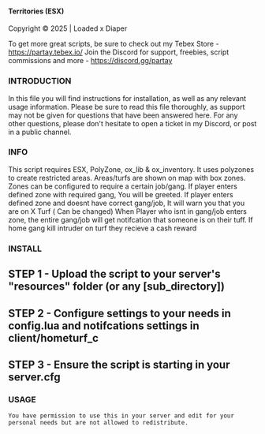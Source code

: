 #### Territories (ESX) ####
Copyright © 2025 | Loaded x Diaper


To get more great scripts, be sure to check out my Tebex Store - https://partay.tebex.io/
Join the Discord for support, freebies, script commissions and more - https://discord.gg/partay

### INTRODUCTION ###
In this file you will find instructions for installation, as well as any relevant usage information.
Please be sure to read this file thoroughly, as support may not be given for questions that have been answered here.
For any other questions, please don't hesitate to open a ticket in my Discord, or post in a public channel.

### INFO ###
This script requires ESX, PolyZone, ox_lib & ox_inventory.
It uses polyzones to create restricted areas.
Areas/turfs are shown on map with box zones.
Zones can be configured to require a certain job/gang.
If player enters defined zone with required gang, You will be greeted.
If player enters defined zone and doesnt have correct gang/job, It will warn you that you are on X Turf ( Can be changed)
When Player who isnt in gang/job enters zone, the entire gang/job will get notifcation that someone is on their tuff.
If home gang kill intruder on turf they recieve a cash reward

### INSTALL ###
## STEP 1 - Upload the script to your server's "resources" folder (or any [sub_directory])
## STEP 2 - Configure settings to your needs in config.lua and notifcations settings in client/hometurf_c
## STEP 3 - Ensure the script is starting in your server.cfg

### USAGE ###
    You have permission to use this in your server and edit for your personal needs but are not allowed to redistribute.
